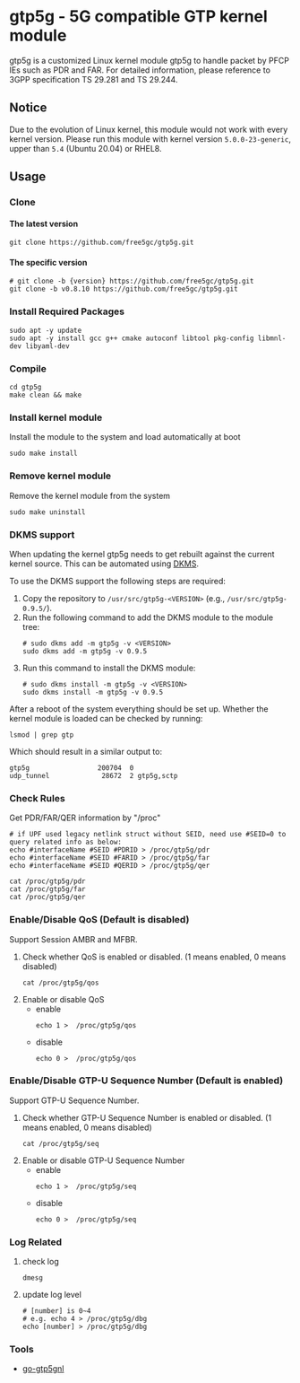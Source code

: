 # gtp5g - 5G compatible GTP kernel module
gtp5g is a customized Linux kernel module gtp5g to handle packet by PFCP IEs such as PDR and FAR.
For detailed information, please reference to 3GPP specification TS 29.281 and TS 29.244.

## Notice
Due to the evolution of Linux kernel, this module would not work with every kernel version.
Please run this module with kernel version `5.0.0-23-generic`, upper than `5.4` (Ubuntu 20.04) or RHEL8.

## Usage
### Clone
#### The latest version
```
git clone https://github.com/free5gc/gtp5g.git
```
#### The specific version
```
# git clone -b {version} https://github.com/free5gc/gtp5g.git
git clone -b v0.8.10 https://github.com/free5gc/gtp5g.git
```
### Install Required Packages
```
sudo apt -y update
sudo apt -y install gcc g++ cmake autoconf libtool pkg-config libmnl-dev libyaml-dev
```

### Compile
```
cd gtp5g
make clean && make
```

### Install kernel module
Install the module to the system and load automatically at boot
```
sudo make install
```

### Remove kernel module
Remove the kernel module from the system
```
sudo make uninstall
```

### DKMS support
When updating the kernel gtp5g needs to get rebuilt against the current kernel source.
This can be automated using [DKMS](https://github.com/dell/dkms).

To use the DKMS support the following steps are required:
1. Copy the repository to `/usr/src/gtp5g-<VERSION>` (e.g., `/usr/src/gtp5g-0.9.5/`).
1. Run the following command to add the DKMS module to the module tree:
   ```
   # sudo dkms add -m gtp5g -v <VERSION>
   sudo dkms add -m gtp5g -v 0.9.5
   ```
1. Run this command to install the DKMS module:
   ```
   # sudo dkms install -m gtp5g -v <VERSION>
   sudo dkms install -m gtp5g -v 0.9.5
   ```

After a reboot of the system everything should be set up.
Whether the kernel module is loaded can be checked by running:
```
lsmod | grep gtp
```
Which should result in a similar output to:
```
gtp5g                 200704  0
udp_tunnel             28672  2 gtp5g,sctp
```

### Check Rules
Get PDR/FAR/QER information by "/proc"
```
# if UPF used legacy netlink struct without SEID, need use #SEID=0 to query related info as below:
echo #interfaceName #SEID #PDRID > /proc/gtp5g/pdr
echo #interfaceName #SEID #FARID > /proc/gtp5g/far
echo #interfaceName #SEID #QERID > /proc/gtp5g/qer
```
```
cat /proc/gtp5g/pdr
cat /proc/gtp5g/far
cat /proc/gtp5g/qer
```

### Enable/Disable QoS (Default is disabled)
Support Session AMBR and MFBR.

1) Check whether QoS is enabled or disabled. (1 means enabled, 0 means disabled)
    ```
    cat /proc/gtp5g/qos
    ```
2) Enable or disable QoS
   + enable
        ```
        echo 1 >  /proc/gtp5g/qos
        ```
   + disable
        ```
        echo 0 >  /proc/gtp5g/qos
        ```

### Enable/Disable GTP-U Sequence Number (Default is enabled)
Support GTP-U Sequence Number.

1) Check whether GTP-U Sequence Number is enabled or disabled. (1 means enabled, 0 means disabled)
    ```
    cat /proc/gtp5g/seq
    ```
2) Enable or disable GTP-U Sequence Number
   + enable
        ```
        echo 1 >  /proc/gtp5g/seq
        ```
   + disable
        ```
        echo 0 >  /proc/gtp5g/seq
        ```

### Log Related
1) check log
    ```
    dmesg
    ```
1) update log level
    ```
    # [number] is 0~4 
    # e.g. echo 4 > /proc/gtp5g/dbg
    echo [number] > /proc/gtp5g/dbg
    ```
### Tools
+ [go-gtp5gnl](https://github.com/free5gc/go-gtp5gnl)
